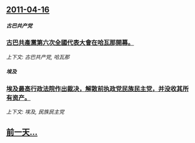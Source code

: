 ## [2011-04-16](/news/2011/04/16/index.md)

##### 古巴共产党
### [ 古巴共產黨第六次全國代表大會在哈瓦那開幕。](/news/2011/04/16/古巴共產黨第六次全國代表大會在哈瓦那開幕.md)
_上下文: 古巴共产党, 哈瓦那_

##### 埃及
### [ 埃及最高行政法院作出裁决，解散前执政党民族民主党，并没收其所有资产。](/news/2011/04/16/埃及最高行政法院作出裁决-解散前执政党民族民主党-并没收其所有资产.md)
_上下文: 埃及, 民族民主党_

## [前一天...](/news/2011/04/15/index.md)

